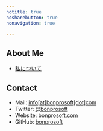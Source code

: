 ```yaml
---
notitle: true
nosharebutton: true
nonavigation: true

---
```


## About Me

- [私について](about/)

## Contact

- Mail: [info\[at\]bonprosoft\[dot\]com](mailto:info@bonprosoft.com)
- Twitter: [@bonprosoft](https://twitter.com/bonprosoft)
- Website: [bonprosoft.com](http://bonprosoft.com/)
- GitHub: [bonprosoft](https://github.com/bonprosoft)
